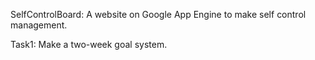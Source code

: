 SelfControlBoard:
A website on Google App Engine to make self control management.

Task1: Make a two-week goal system.
